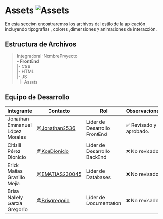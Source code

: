 # Assets  ![Assets](https://img.shields.io/badge/GitHub-100000?style=for-the-badge&logo=github&logoColor=white)


 En esta sección encontraremos los archivos del estilo de la aplicación , incluyendo tipografias , colores ,dimensiones y animaciones de interacción.
 
## Estructura de Archivos

>IntegradoraI-NombreProyecto<br>
>  **- FrontEnd**<br>
>|- CSS<br>
>|- HTML<br>
>|- JS<br>
>&nbsp;&nbsp;|- Assets<br>


## Equipo de Desarrollo

|Integrante|Contacto|Rol|Observaciones|
|------------|--------|---|---|
|Jonathan Emmanuel López Morales|[@Jonathan2536](https://github.com/Jonathan2536)|Líder de Desarrollo FrontEnd|✅ Revisado y aprobado.|
|Citlalli Pérez Dionicio|[@KouDionicio](https://github.com/KouDionicio)|Líder de Desarrollo BackEnd|❌ No revisado.|
|Erick Matias Granillo Mejia|[@EMATIAS230045](https://github.com/EMATIAS230045)|Líder de Databases|❌ No revisado.|
|Brisa Nallely García Gregorio|[@Brisgregorio](https://github.com/Brisgregorio)|Líder de Documentation|❌ No revisado. |
